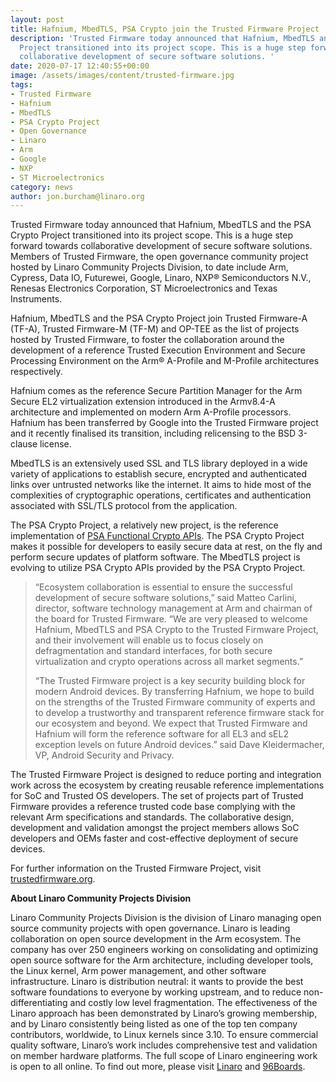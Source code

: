 ```yaml
---
layout: post
title: Hafnium, MbedTLS, PSA Crypto join the Trusted Firmware Project
description: 'Trusted Firmware today announced that Hafnium, MbedTLS and the PSA Crypto
  Project transitioned into its project scope. This is a huge step forward towards
  collaborative development of secure software solutions. '
date: 2020-07-17 12:40:55+00:00
image: /assets/images/content/trusted-firmware.jpg
tags:
- Trusted Firmware
- Hafnium
- MbedTLS
- PSA Crypto Project
- Open Governance
- Linaro
- Arm
- Google
- NXP
- ST Microelectronics
category: news
author: jon.burcham@linaro.org
---
```


Trusted Firmware today announced that Hafnium, MbedTLS and the PSA Crypto Project transitioned into its project scope. This is a huge step forward towards collaborative development of secure software solutions. Members of Trusted Firmware, the open governance community project hosted by Linaro Community Projects Division, to date include Arm, Cypress, Data IO, Futurewei, Google, Linaro, NXP® Semiconductors N.V., Renesas Electronics Corporation, ST Microelectronics and Texas Instruments.

Hafnium, MbedTLS and the PSA Crypto Project join Trusted Firmware-A (TF-A), Trusted Firmware-M (TF-M) and OP-TEE as the list of projects hosted by Trusted Firmware, to foster the collaboration around the development of a reference Trusted Execution Environment and Secure Processing Environment on the Arm® A-Profile and M-Profile architectures respectively.

Hafnium comes as the reference Secure Partition Manager for the Arm Secure EL2 virtualization extension introduced in the Armv8.4-A architecture and implemented on modern Arm A-Profile processors. Hafnium has been transferred by Google into the Trusted Firmware project and it recently finalised its transition, including relicensing to the BSD 3-clause license.

MbedTLS is an extensively used SSL and TLS library deployed in a wide variety of applications to establish secure, encrypted and authenticated links over untrusted networks like the internet. It aims to hide most of the complexities of cryptographic operations, certificates and authentication associated with SSL/TLS protocol from the application.

The PSA Crypto Project, a relatively new project, is the reference implementation of [PSA Functional Crypto APIs](https://developer.arm.com/-/media/Files/pdf/PlatformSecurityArchitecture/Implement/IHI0086-PSA_Cryptography_API-1.0.0.pdf?revision=d1f1c364-ec79-4fd0-aac4-65923a0b9a0e&la=en&hash=9419687186081634B15A839434367DE293F4AF09). The PSA Crypto Project makes it possible for developers to easily secure data at rest, on the fly and perform secure updates of platform software. The MbedTLS project is evolving to utilize PSA Crypto APIs provided by the PSA Crypto Project.

> “Ecosystem collaboration is essential to ensure the successful development of secure software solutions,” said Matteo Carlini, director, software technology management at Arm and chairman of the board for Trusted Firmware. “We are very pleased to welcome Hafnium, MbedTLS and PSA Crypto to the Trusted Firmware Project, and their involvement will enable us to focus closely on defragmentation and standard interfaces, for both secure virtualization and crypto operations across all market segments.”
>
> “The Trusted Firmware project is a key security building block for modern Android devices. By transferring Hafnium, we hope to build on the strengths of the Trusted Firmware community of experts and to develop a trustworthy and transparent reference firmware stack for our ecosystem and beyond. We expect that Trusted Firmware and Hafnium will form the reference software for all EL3 and sEL2 exception levels on future Android devices.” said Dave Kleidermacher, VP, Android Security and Privacy.

The Trusted Firmware Project is designed to reduce porting and integration work across the ecosystem by creating reusable reference implementations for SoC and Trusted OS developers. The set of projects part of Trusted Firmware provides a reference trusted code base complying with the relevant Arm specifications and standards. The collaborative design, development and validation amongst the project members allows SoC developers and OEMs faster and cost-effective deployment of secure devices.

For further information on the Trusted Firmware Project, visit [trustedfirmware.org](https://www.trustedfirmware.org/).

**About Linaro Community Projects Division**

Linaro Community Projects Division is the division of Linaro managing open source community projects with open governance. Linaro is leading collaboration on open source development in the Arm ecosystem. The company has over 250 engineers working on consolidating and optimizing open source software for the Arm architecture, including developer tools, the Linux kernel, Arm power management, and other software infrastructure. Linaro is distribution neutral: it wants to provide the best software foundations to everyone by working upstream, and to reduce non-differentiating and costly low level fragmentation. The effectiveness of the Linaro approach has been demonstrated by Linaro’s growing membership, and by Linaro consistently being listed as one of the top ten company contributors, worldwide, to Linux kernels since 3.10. To ensure commercial quality software, Linaro’s work includes comprehensive test and validation on member hardware platforms. The full scope of Linaro engineering work is open to all online. To find out more, please visit [Linaro](https://www.linaro.org/) and [96Boards](https://www.96boards.org/).